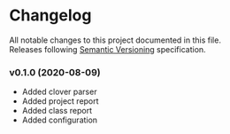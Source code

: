 # Changelog
All notable changes to this project documented in this file.  
Releases following [Semantic Versioning](https://semver.org/spec/v2.0.0.html) specification.  

### v0.1.0 (2020-08-09)
- Added clover parser
- Added project report
- Added class report
- Added configuration
